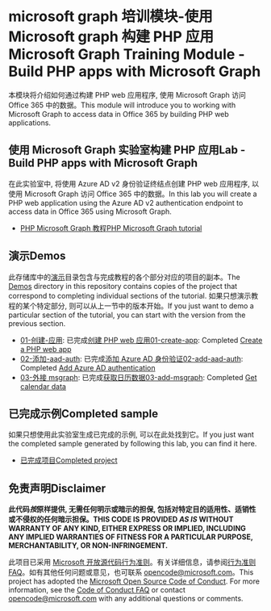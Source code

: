 # <a name="microsoft-graph-training-module---build-php-apps-with-microsoft-graph"></a><span data-ttu-id="daa75-101">microsoft graph 培训模块-使用 Microsoft graph 构建 PHP 应用</span><span class="sxs-lookup"><span data-stu-id="daa75-101">Microsoft Graph Training Module - Build PHP apps with Microsoft Graph</span></span>

<span data-ttu-id="daa75-102">本模块将介绍如何通过构建 PHP web 应用程序, 使用 Microsoft Graph 访问 Office 365 中的数据。</span><span class="sxs-lookup"><span data-stu-id="daa75-102">This module will introduce you to working with Microsoft Graph to access data in Office 365 by building PHP web applications.</span></span>

## <a name="lab---build-php-apps-with-microsoft-graph"></a><span data-ttu-id="daa75-103">使用 Microsoft Graph 实验室构建 PHP 应用</span><span class="sxs-lookup"><span data-stu-id="daa75-103">Lab - Build PHP apps with Microsoft Graph</span></span>

<span data-ttu-id="daa75-104">在此实验室中, 将使用 Azure AD v2 身份验证终结点创建 PHP web 应用程序, 以使用 Microsoft Graph 访问 Office 365 中的数据。</span><span class="sxs-lookup"><span data-stu-id="daa75-104">In this lab you will create a PHP web application using the Azure AD v2 authentication endpoint to access data in Office 365 using Microsoft Graph.</span></span>

- [<span data-ttu-id="daa75-105">PHP Microsoft Graph 教程</span><span class="sxs-lookup"><span data-stu-id="daa75-105">PHP Microsoft Graph tutorial</span></span>](https://docs.microsoft.com/graph/training/php-tutorial)

## <a name="demos"></a><span data-ttu-id="daa75-106">演示</span><span class="sxs-lookup"><span data-stu-id="daa75-106">Demos</span></span>

<span data-ttu-id="daa75-107">此存储库中的[演示](./Demos)目录包含与完成教程的各个部分对应的项目的副本。</span><span class="sxs-lookup"><span data-stu-id="daa75-107">The [Demos](./Demos) directory in this repository contains copies of the project that correspond to completing individual sections of the tutorial.</span></span> <span data-ttu-id="daa75-108">如果只想演示教程的某个特定部分, 则可以从上一节中的版本开始。</span><span class="sxs-lookup"><span data-stu-id="daa75-108">If you just want to demo a particular section of the tutorial, you can start with the version from the previous section.</span></span>

- <span data-ttu-id="daa75-109">[01-创建-应用](Demos/01-create-app): 已完成[创建 PHP web 应用](https://docs.microsoft.com/graph/training/php-tutorial?tutorial-step=1)</span><span class="sxs-lookup"><span data-stu-id="daa75-109">[01-create-app](Demos/01-create-app): Completed [Create a PHP web app](https://docs.microsoft.com/graph/training/php-tutorial?tutorial-step=1)</span></span>
- <span data-ttu-id="daa75-110">[02-添加-aad-auth](Demos/02-add-aad-auth): 已完成[添加 Azure AD 身份验证](https://docs.microsoft.com/graph/training/php-tutorial?tutorial-step=3)</span><span class="sxs-lookup"><span data-stu-id="daa75-110">[02-add-aad-auth](Demos/02-add-aad-auth): Completed [Add Azure AD authentication](https://docs.microsoft.com/graph/training/php-tutorial?tutorial-step=3)</span></span>
- <span data-ttu-id="daa75-111">[03-外接 msgraph](Demos/03-add-msgraph): 已完成[获取日历数据](https://docs.microsoft.com/graph/training/php-tutorial?tutorial-step=4)</span><span class="sxs-lookup"><span data-stu-id="daa75-111">[03-add-msgraph](Demos/03-add-msgraph): Completed [Get calendar data](https://docs.microsoft.com/graph/training/php-tutorial?tutorial-step=4)</span></span>

## <a name="completed-sample"></a><span data-ttu-id="daa75-112">已完成示例</span><span class="sxs-lookup"><span data-stu-id="daa75-112">Completed sample</span></span>

<span data-ttu-id="daa75-113">如果只想使用此实验室生成已完成的示例, 可以在此处找到它。</span><span class="sxs-lookup"><span data-stu-id="daa75-113">If you just want the completed sample generated by following this lab, you can find it here.</span></span>

- [<span data-ttu-id="daa75-114">已完成项目</span><span class="sxs-lookup"><span data-stu-id="daa75-114">Completed project</span></span>](Demos/03-add-msgraph)

## <a name="disclaimer"></a><span data-ttu-id="daa75-115">免责声明</span><span class="sxs-lookup"><span data-stu-id="daa75-115">Disclaimer</span></span>

<span data-ttu-id="daa75-116">**此代码*按*原样提供, 无需任何明示或暗示的担保, 包括对特定目的适用性、适销性或不侵权的任何暗示担保。**</span><span class="sxs-lookup"><span data-stu-id="daa75-116">**THIS CODE IS PROVIDED *AS IS* WITHOUT WARRANTY OF ANY KIND, EITHER EXPRESS OR IMPLIED, INCLUDING ANY IMPLIED WARRANTIES OF FITNESS FOR A PARTICULAR PURPOSE, MERCHANTABILITY, OR NON-INFRINGEMENT.**</span></span>

<span data-ttu-id="daa75-p102">此项目已采用 [Microsoft 开放源代码行为准则](https://opensource.microsoft.com/codeofconduct/)。有关详细信息，请参阅[行为准则 FAQ](https://opensource.microsoft.com/codeofconduct/faq/)。如有其他任何问题或意见，也可联系 [opencode@microsoft.com](mailto:opencode@microsoft.com)。</span><span class="sxs-lookup"><span data-stu-id="daa75-p102">This project has adopted the [Microsoft Open Source Code of Conduct](https://opensource.microsoft.com/codeofconduct/). For more information, see the [Code of Conduct FAQ](https://opensource.microsoft.com/codeofconduct/faq/) or contact [opencode@microsoft.com](mailto:opencode@microsoft.com) with any additional questions or comments.</span></span>